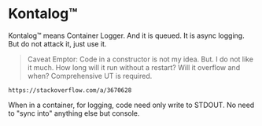 # Kontalog&trade; 

Kontalog&trade; means Container Logger. And it is queued. It is async logging. But do not attack it, just use it.

> Caveat Emptor: Code in a constructor is not my idea. But. I do not like it much. How long will it run without a restart? Will it overflow and when? Comprehensive UT is required.

```
https://stackoverflow.com/a/3670628
```
<!-- ```c#
using System.Collections.Concurrent;
``` -->

When in a container, for logging, code need only write to STDOUT. No need to "sync into" anything else but console.